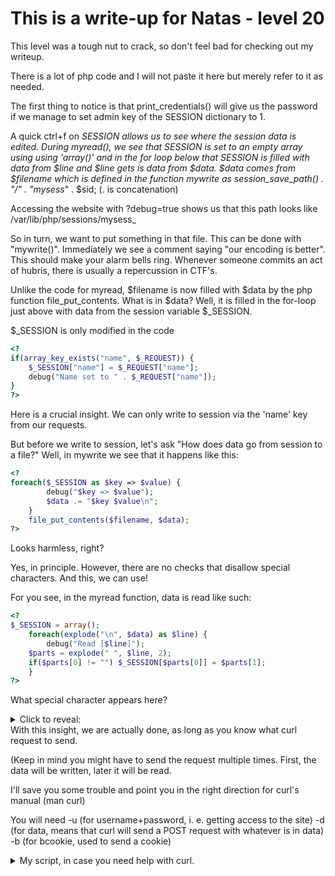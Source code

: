 # This is a write-up for Natas - level 20

This level was a tough nut to crack, so don't feel bad for checking out my writeup.

There is a lot of php code and I will not paste it here but merely refer to it as needed.

The first thing to notice is that print_credentials() will give us the password if we manage to set admin key of the SESSION dictionary to 1.

A quick ctrl+f on _SESSION allows us to see where the session data is edited.
During myread(), we see that SESSION is set to an empty array using using 'array()' and in the for loop below that SESSION is filled with data from $line and $line gets is data from $data.
$data comes from $filename which is defined in the function mywrite as  session_save_path() . "/" . "mysess_" . $sid; (. is concatenation)

Accessing the website with ?debug=true shows us that this path looks like /var/lib/php/sessions/mysess_<sid>

So in turn, we want to put something in that file. This can be done with "mywrite()".
Immediately we see a comment saying "our encoding is better". This should make your alarm bells ring. Whenever someone commits an act of hubris, there is usually a repercussion in CTF's.

Unlike the code for myread, $filename is now filled with $data by the php function file_put_contents. What is in $data? Well, it is filled in the for-loop just above with data from the session variable $_SESSION.

$_SESSION is only modified in the code 

```php
<?
if(array_key_exists("name", $_REQUEST)) {
    $_SESSION["name"] = $_REQUEST["name"];
    debug("Name set to " . $_REQUEST["name"]);
}
?>
```

Here is a crucial insight. We can only write to session via the 'name' key from our requests.

But before we write to session, let's ask "How does data go from session to a file?"
Well, in mywrite we see that it happens like this:

```php
<?
foreach($_SESSION as $key => $value) {
        debug("$key => $value");
        $data .= "$key $value\n";
    }
    file_put_contents($filename, $data);
?>
```

Looks harmless, right?

Yes, in principle. However, there are no checks that disallow special characters. And this, we can use!

For you see, in the myread function, data is read like such:

```php
<?
$_SESSION = array();
    foreach(explode("\n", $data) as $line) {
        debug("Read [$line]");
    $parts = explode(" ", $line, 2);
    if($parts[0] != "") $_SESSION[$parts[0]] = $parts[1];
    }
?>
```

What special character appears here?

<details>
    <summary>
        Click to reveal:
    </summary>
    That's right, it's the newline character, '\n'! 
    In the for loop, 'explode' splits the data at every \n and saves it as line.
    Then, explode splits that line at every space (returning at most 2 elements, however. This means that a name of 'admin 1' will return the key value pair name: 'admin 1' in the session.)
    However, a name that contains a newline character will be interpreted as a value for the key 'name' (before \n) and as a key:value pair (after \n). As an example, writing John\nsurname Jackson will make the session data be 'name: John surname: Jackson'

Ok then, set a name like 'asdf\nadmin 1' and be done with it, right?
    Not so fast! Some characters are reserved for special uses in URI's.Take a look at:
    https://en.wikipedia.org/wiki/Percent-encoding#Reserved_characters
    To send a new line we need its ascii code, which is 10 or 0A in hexadecimal. Therefore, a name like 'asdf%0Aadmin%201' would be interpreted as 'asdf\nadmin 1' (%20 is the encoding for ' ', and btw percent-encodings are not case sensitive)
</details>
With this insight, we are actually done, as long as you know what curl request to send.

(Keep in mind you might have to send the request multiple times. First, the data will be written, later it will be read.

I'll save you some trouble and point you in the right direction for curl's manual (man curl)

You will need 
-u (for username+password, i. e. getting access to the site)
-d (for data, means that curl will send a POST request with whatever is in data)
-b (for bcookie, used to send a cookie)

<details>
    <summary>
        My script, in case you need help with curl.
    </summary>
        curl -u natas20:<censored> -d "name=asdf%0Aadmin%201" --cookie "PHPSESSID=adminsesh" http://natas20.natas.labs.overthewire.org/?debug
</details>
